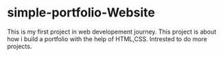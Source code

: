 # simple-portfolio-Website
This is my first project in web developement journey. This project is about how i build a portfolio with the help of HTML,CSS. Intrested to do more projects.
